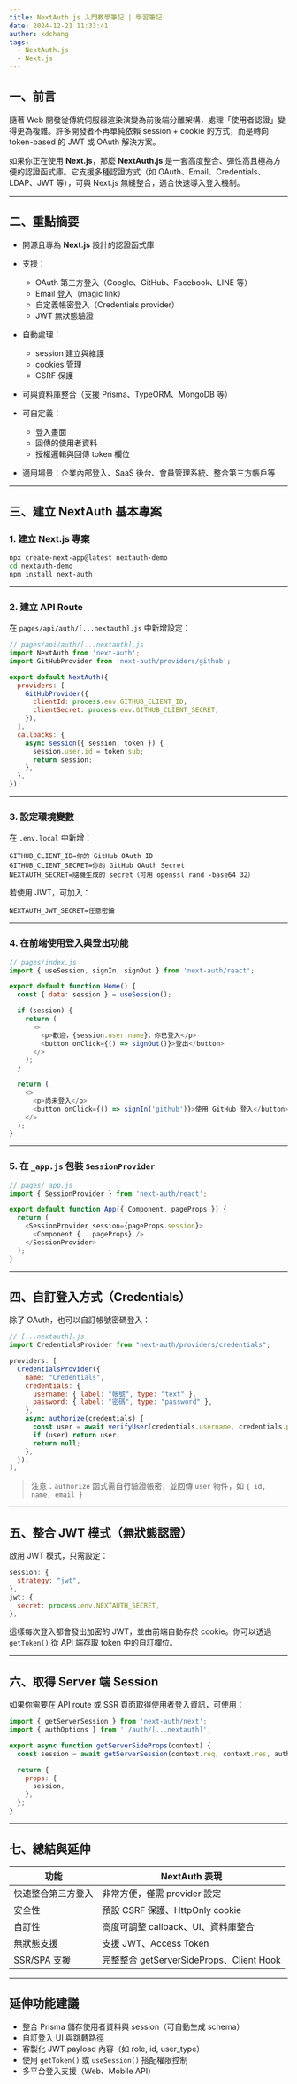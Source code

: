 ```yaml
---
title: NextAuth.js 入門教學筆記 | 學習筆記
date: 2024-12-21 11:33:41
author: kdchang
tags:
  - NextAuth.js
  - Next.js
---
```


## 一、前言

隨著 Web 開發從傳統伺服器渲染演變為前後端分離架構，處理「使用者認證」變得更為複雜。許多開發者不再單純依賴 session + cookie 的方式，而是轉向 token-based 的 JWT 或 OAuth 解決方案。

如果你正在使用 **Next.js**，那麼 **NextAuth.js** 是一套高度整合、彈性高且極為方便的認證函式庫。它支援多種認證方式（如 OAuth、Email、Credentials、LDAP、JWT 等），可與 Next.js 無縫整合，適合快速導入登入機制。

---

## 二、重點摘要

- 開源且專為 **Next.js** 設計的認證函式庫
- 支援：

  - OAuth 第三方登入（Google、GitHub、Facebook、LINE 等）
  - Email 登入（magic link）
  - 自定義帳密登入（Credentials provider）
  - JWT 無狀態驗證

- 自動處理：

  - session 建立與維護
  - cookies 管理
  - CSRF 保護

- 可與資料庫整合（支援 Prisma、TypeORM、MongoDB 等）
- 可自定義：

  - 登入畫面
  - 回傳的使用者資料
  - 授權邏輯與回傳 token 欄位

- 適用場景：企業內部登入、SaaS 後台、會員管理系統、整合第三方帳戶等

---

## 三、建立 NextAuth 基本專案

### 1. 建立 Next.js 專案

```bash
npx create-next-app@latest nextauth-demo
cd nextauth-demo
npm install next-auth
```

---

### 2. 建立 API Route

在 `pages/api/auth/[...nextauth].js` 中新增設定：

```js
// pages/api/auth/[...nextauth].js
import NextAuth from 'next-auth';
import GitHubProvider from 'next-auth/providers/github';

export default NextAuth({
  providers: [
    GitHubProvider({
      clientId: process.env.GITHUB_CLIENT_ID,
      clientSecret: process.env.GITHUB_CLIENT_SECRET,
    }),
  ],
  callbacks: {
    async session({ session, token }) {
      session.user.id = token.sub;
      return session;
    },
  },
});
```

---

### 3. 設定環境變數

在 `.env.local` 中新增：

```
GITHUB_CLIENT_ID=你的 GitHub OAuth ID
GITHUB_CLIENT_SECRET=你的 GitHub OAuth Secret
NEXTAUTH_SECRET=隨機生成的 secret（可用 openssl rand -base64 32）
```

若使用 JWT，可加入：

```
NEXTAUTH_JWT_SECRET=任意密鑰
```

---

### 4. 在前端使用登入與登出功能

```js
// pages/index.js
import { useSession, signIn, signOut } from 'next-auth/react';

export default function Home() {
  const { data: session } = useSession();

  if (session) {
    return (
      <>
        <p>歡迎，{session.user.name}，你已登入</p>
        <button onClick={() => signOut()}>登出</button>
      </>
    );
  }

  return (
    <>
      <p>尚未登入</p>
      <button onClick={() => signIn('github')}>使用 GitHub 登入</button>
    </>
  );
}
```

---

### 5. 在 `_app.js` 包裝 `SessionProvider`

```js
// pages/_app.js
import { SessionProvider } from 'next-auth/react';

export default function App({ Component, pageProps }) {
  return (
    <SessionProvider session={pageProps.session}>
      <Component {...pageProps} />
    </SessionProvider>
  );
}
```

---

## 四、自訂登入方式（Credentials）

除了 OAuth，也可以自訂帳號密碼登入：

```js
// [...nextauth].js
import CredentialsProvider from "next-auth/providers/credentials";

providers: [
  CredentialsProvider({
    name: "Credentials",
    credentials: {
      username: { label: "帳號", type: "text" },
      password: { label: "密碼", type: "password" },
    },
    async authorize(credentials) {
      const user = await verifyUser(credentials.username, credentials.password);
      if (user) return user;
      return null;
    },
  }),
],
```

> 注意：`authorize` 函式需自行驗證帳密，並回傳 `user` 物件，如 `{ id, name, email }`

---

## 五、整合 JWT 模式（無狀態認證）

啟用 JWT 模式，只需設定：

```js
session: {
  strategy: "jwt",
},
jwt: {
  secret: process.env.NEXTAUTH_SECRET,
},
```

這樣每次登入都會發出加密的 JWT，並由前端自動存於 cookie。你可以透過 `getToken()` 從 API 端存取 token 中的自訂欄位。

---

## 六、取得 Server 端 Session

如果你需要在 API route 或 SSR 頁面取得使用者登入資訊，可使用：

```js
import { getServerSession } from 'next-auth/next';
import { authOptions } from './auth/[...nextauth]';

export async function getServerSideProps(context) {
  const session = await getServerSession(context.req, context.res, authOptions);

  return {
    props: {
      session,
    },
  };
}
```

---

## 七、總結與延伸

| 功能               | NextAuth 表現                            |
| ------------------ | ---------------------------------------- |
| 快速整合第三方登入 | 非常方便，僅需 provider 設定             |
| 安全性             | 預設 CSRF 保護、HttpOnly cookie          |
| 自訂性             | 高度可調整 callback、UI、資料庫整合      |
| 無狀態支援         | 支援 JWT、Access Token                   |
| SSR/SPA 支援       | 完整整合 getServerSideProps、Client Hook |

---

## 延伸功能建議

- 整合 Prisma 儲存使用者資料與 session（可自動生成 schema）
- 自訂登入 UI 與跳轉路徑
- 客製化 JWT payload 內容（如 role, id, user_type）
- 使用 `getToken()` 或 `useSession()` 搭配權限控制
- 多平台登入支援（Web、Mobile API）
